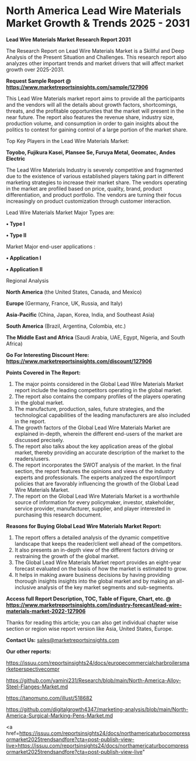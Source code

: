 # North America Lead Wire Materials Market Growth & Trends 2025 - 2031

<strong>Lead Wire Materials Market Research Report 2031</strong>

The Research Report on Lead Wire Materials Market is a Skillful and Deep Analysis of the Present Situation and Challenges. This research report also analyzes other important trends and market drivers that will affect market growth over 2025-2031.

<strong>Request Sample Report @ <a href=https://www.marketreportsinsights.com/sample/127906>https://www.marketreportsinsights.com/sample/127906</a></strong>

This Lead Wire Materials market report aims to provide all the participants and the vendors will all the details about growth factors, shortcomings, threats, and the profitable opportunities that the market will present in the near future. The report also features the revenue share, industry size, production volume, and consumption in order to gain insights about the politics to contest for gaining control of a large portion of the market share.

Top Key Players in the Lead Wire Materials Market:

<strong>Toyobo, Fujikura Kasei, Plansee Se, Furuya Metal, Geomatec, Andes Electric</strong>

The Lead Wire Materials Industry is severely competitive and fragmented due to the existence of various established players taking part in different marketing strategies to increase their market share. The vendors operating in the market are profiled based on price, quality, brand, product differentiation, and product portfolio. The vendors are turning their focus increasingly on product customization through customer interaction.

Lead Wire Materials Market Major Types are:

<strong>• Type I

• Type II</strong>

Market Major end-user applications :

<strong>• Application I

• Application II</strong>

Regional Analysis

</u><strong><b>North America</b></strong> (the United States, Canada, and Mexico)

<strong><b>Europe </b></strong>(Germany, France, UK, Russia, and Italy)

<strong><b>Asia-Pacific</b></strong> (China, Japan, Korea, India, and Southeast Asia)

<strong><b>South America</b></strong> (Brazil, Argentina, Colombia, etc.)

<strong><b>The Middle East and Africa</b></strong> (Saudi Arabia, UAE, Egypt, Nigeria, and South Africa)

<strong>Go For Interesting Discount Here: <a href=https://www.marketreportsinsights.com/discount/127906>https://www.marketreportsinsights.com/discount/127906</a></strong>

<strong>Points Covered in The Report:</strong>
<ol>
  <li>The major points considered in the Global Lead Wire Materials Market report include the leading competitors operating in the global market.</li>
  <li>The report also contains the company profiles of the players operating in the global market.</li>
  <li>The manufacture, production, sales, future strategies, and the technological capabilities of the leading manufacturers are also included in the report.</li>
  <li>The growth factors of the Global Lead Wire Materials Market are explained in-depth, wherein the different end-users of the market are discussed precisely.</li>
  <li>The report also talks about the key application areas of the global market, thereby providing an accurate description of the market to the readers/users.</li>
  <li>The report incorporates the SWOT analysis of the market. In the final section, the report features the opinions and views of the industry experts and professionals. The experts analyzed the export/import policies that are favorably influencing the growth of the Global Lead Wire Materials Market.</li>
  <li>The report on the Global Lead Wire Materials Market is a worthwhile source of information for every policymaker, investor, stakeholder, service provider, manufacturer, supplier, and player interested in purchasing this research document.</li>
</ol>
<strong>Reasons for Buying Global Lead Wire Materials Market Report:</strong>

<ol>
  <li>The report offers a detailed analysis of the dynamic competitive landscape that keeps the reader/client well ahead of the competitors.</li>
  <li>It also presents an in-depth view of the different factors driving or restraining the growth of the global market.</li>
  <li>The Global Lead Wire Materials Market report provides an eight-year forecast evaluated on the basis of how the market is estimated to grow.</li>
  <li>It helps in making aware business decisions by having providing thorough insights insights into the global market and by making an all-inclusive analysis of the key market segments and sub-segments.</li>
</ol>
<strong>Access full Report Description, TOC, Table of Figure, Chart, etc. @ <a href=https://www.marketreportsinsights.com/industry-forecast/lead-wire-materials-market-2022-127906>https://www.marketreportsinsights.com/industry-forecast/lead-wire-materials-market-2022-127906</a></strong>


Thanks for reading this article; you can also get individual chapter wise section or region wise report version like Asia, United States, Europe.

<strong>Contact Us:</strong>
sales@marketreportsinsights.com

<strong>Our other reports:</strong>

<a href=https://issuu.com/reportsinsights24/docs/europecommercialcharbroilersmarketperspectivecompr>https://issuu.com/reportsinsights24/docs/europecommercialcharbroilersmarketperspectivecompr</a>

<a href=https://github.com/yamini231/Research/blob/main/North-America-Alloy-Steel-Flanges-Market.md>https://github.com/yamini231/Research/blob/main/North-America-Alloy-Steel-Flanges-Market.md</a>

<a href=https://tanomuno.com/illust/518682>https://tanomuno.com/illust/518682</a>

<a href=https://github.com/digitalgrowth4347/marketing-analysis/blob/main/North-America-Surgical-Marking-Pens-Market.md>https://github.com/digitalgrowth4347/marketing-analysis/blob/main/North-America-Surgical-Marking-Pens-Market.md</a>

<a href=https://issuu.com/reportsinsights24/docs/northamericaturbocompressormarket2025trendsandfore?cta=post-publish-view-live>https://issuu.com/reportsinsights24/docs/northamericaturbocompressormarket2025trendsandfore?cta=post-publish-view-live</a>"
